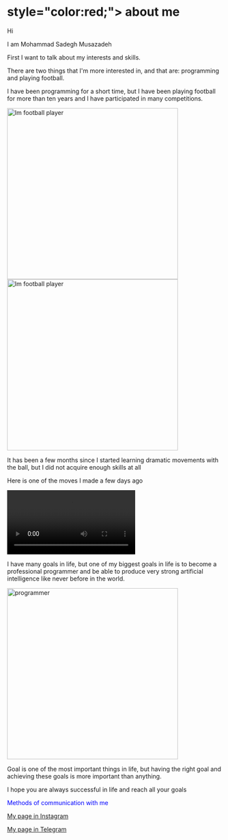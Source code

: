 <!DOCTYPE html>
<html>
<head>
<title>Page Title</title>
</head>
<body>

<h1>style="color:red;"> about me</h1>
<p>Hi</p>
<p>I am Mohammad Sadegh Musazadeh</p>
<p>First I want to talk about my interests and skills.</p>
<p>There are two things that I'm more interested in, and that are: programming and playing football.</p>
<p>I have been programming for a short time, but I have been playing football for more than ten years and I have participated in many competitions.</p>
<img src="\6baff272-211c-4e49-832a-29ec4bea2449.jpg" alt="Im football player" width="400" height="400">
<img src="\12.jpg"" alt="Im football player" width="400" height="400">
<p>It has been a few months since I started learning dramatic movements with the ball, but I did not acquire enough skills at all</p>
<p>Here is one of the moves I made a few days ago</p>
<video controls loop>
  <source src="\InShot_20210203_214400805.mp4" type="video/mp4">
</video>
<p>I have many goals in life, but one of my biggest goals in life is to become a professional programmer and be able to produce very strong artificial intelligence like never before in the world.</p>
<img src="http://news.efinancialcareers.com/binaries/content/gallery/efinancial-careers/articles/2019/03/programmer.jpg" alt="programmer" width="400" height="400">
<p>Goal is one of the most important things in life, but having the right goal and achieving these goals is more important than anything.</p>
<p>I hope you are always successful in life and reach all your goals</p>
<p style="color:blue;">Methods of communication with me</p>
<a href="https://instagram.com/sadegh_.fs?igshid=wwjyi5hui28l">My page in Instagram</a>
<p> </p>
<a href="https://t.me/Mo_sadegh007">My page in Telegram</a>
</body>
</html>
